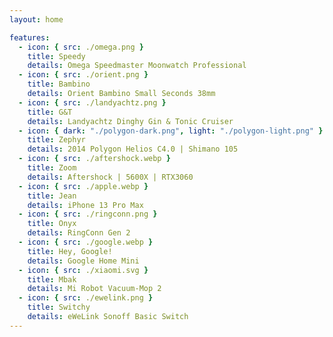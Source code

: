 ```yaml
---
layout: home

features:
  - icon: { src: ./omega.png }
    title: Speedy
    details: Omega Speedmaster Moonwatch Professional
  - icon: { src: ./orient.png }
    title: Bambino
    details: Orient Bambino Small Seconds 38mm
  - icon: { src: ./landyachtz.png }
    title: G&T
    details: Landyachtz Dinghy Gin & Tonic Cruiser
  - icon: { dark: "./polygon-dark.png", light: "./polygon-light.png" }
    title: Zephyr
    details: 2014 Polygon Helios C4.0 | Shimano 105
  - icon: { src: ./aftershock.webp }
    title: Zoom
    details: Aftershock | 5600X | RTX3060
  - icon: { src: ./apple.webp }
    title: Jean
    details: iPhone 13 Pro Max
  - icon: { src: ./ringconn.png }
    title: Onyx
    details: RingConn Gen 2
  - icon: { src: ./google.webp }
    title: Hey, Google!
    details: Google Home Mini
  - icon: { src: ./xiaomi.svg }
    title: Mbak
    details: Mi Robot Vacuum-Mop 2
  - icon: { src: ./ewelink.png }
    title: Switchy
    details: eWeLink Sonoff Basic Switch
---
```


<script setup lang="ts">
import { defineAsyncComponent } from 'vue'

const MiniChat = defineAsyncComponent(() => 
  import('./components/MiniChat.vue')
)
</script>

<MiniChat />
